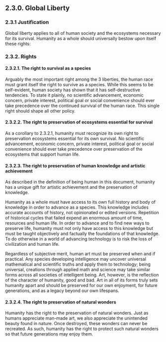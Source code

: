 ## 2.3.0. Global Liberty
### 2.3.1 Justification
Global liberty applies to all of human society and the ecosystems necessary for its survival.  Humanity as a whole should universally bestow upon itself these rights:

### 2.3.2.  Rights

#### 2.3.2.1. The right to survival as a species
Arguably the most important right among the 3 liberties, the human race must grant itself the right to survive as a species.  While this seems to be self-evident, human society has shown that it has self-destructive tendencies.  To state it plainly, no scientific advancement, economic concern, private interest, political goal or social convenience should ever take precedence over the continued survival of the human race.  This single right should shape all other policy.

#### 2.3.2.2. The right to preservation of ecosystems essential for survival
As a corollary to 2.3.2.1, humanity must recognize its own right to preservation ecosystems essential for its own survival.  No scientific advancement, economic concern, private interest, political goal or social convenience should ever take precedence over preservation of the ecosystems that support human life.  

#### 2.3.2.3. The right to preservation of human knowledge and artistic achievement
As described in the definition of being human in this document, humanity has a unique gift for artistic achievement and the preservation of knowledge.  

Humanity as a whole must have access to its own full history and body of knowledge in order to advance as a species.  This knowledge includes accurate accounts of history, not opinionated or edited versions.  Repetition of historical cycles that failed expend an enormous amount of time, resources and human life.  In order to advance and to find new ways to preserve life, humanity must not only have access to this knowledge but must be taught objectively and factually the foundations of that knowledge.  To do otherwise in a world of advancing technology is to risk the loss of civilization and human life.  

Regardless of subjective merit, human art must be preserved when and if practical.  Any species developing intelligence may uncover universal mathematical and scientific truths and apply them to technology; being universal, creations through applied math and science may take similar forms across all societies of intelligent being.  Art, however, is the reflection of the character of humanity, good and bad.  Art in all of its forms truly sets humanity apart and should be preserved for our own enjoyment, for future generations, and as a legacy beyond our own lifespans.

#### 2.3.2.4. The right to preservation of natural wonders
Humanity has the right to the preservation of natural wonders.  Just as humans appreciate man-made art, we also appreciate the unintended beauty found in nature.  Once destroyed, these wonders can never be recreated.  As such, humanity has the right to protect such natural wonders so that future generations may enjoy them.  
